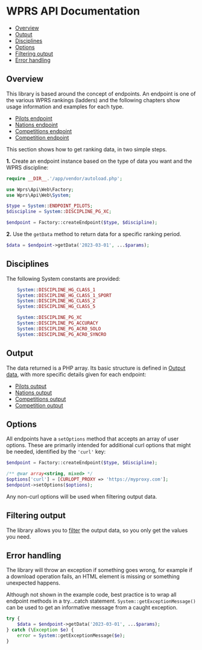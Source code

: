 # WPRS API Documentation

* [Overview](#overview)
* [Output](#output)
* [Disciplines](#disciplines)
* [Options](#options)
* [Filtering output](#filtering-output)
* [Error handling](#error-handling)

## Overview

This library is based around the concept of endpoints. An endpoint is one of the various WPRS
rankings (ladders) and the following chapters show usage information and examples for each type.

* [Pilots endpoint](pilots.md)
* [Nations endpoint](nations.md)
* [Competitions endpoint](competitions.md)
* [Competition endpoint](competition.md)

This section shows how to get ranking data, in two simple steps.

**1.** Create an endpoint instance based on the type of data you want and the WPRS discipline:

 ```php
require __DIR__.'/app/vendor/autoload.php';

use Wprs\Api\Web\Factory;
use Wprs\Api\Web\System;

$type = System::ENDPOINT_PILOTS;
$discipline = System::DISCIPLINE_PG_XC;

$endpoint = Factory::createEndpoint($type, $discipline);
```

**2.** Use the `getData` method to return data for a specific ranking period.
```php
$data = $endpoint->getData('2023-03-01', ...$params);
```

## Disciplines

The following System constants are provided:

```php
    System::DISCIPLINE_HG_CLASS_1
    System::DISCIPLINE_HG_CLASS_1_SPORT
    System::DISCIPLINE_HG_CLASS_2
    System::DISCIPLINE_HG_CLASS_5

    System::DISCIPLINE_PG_XC
    System::DISCIPLINE_PG_ACCURACY
    System::DISCIPLINE_PG_ACRO_SOLO
    System::DISCIPLINE_PG_ACRO_SYNCRO
```

## Output
The data returned is a PHP array. Its basic structure is defined in [Output data](output.md),
with more specific details given for each endpoint:

* [Pilots output](pilots.md#output)
* [Nations output](nations.md#output)
* [Competitions output](competitions.md#output)
* [Competition output](competition.md#output)

## Options

All endpoints have a `setOptions` method that accepts an array of user options. These are primarily
intended for additional curl options that might be needed, identified by the `'curl'` key:

```php
$endpoint = Factory::createEndpoint($type, $discipline);

/** @var array<string, mixed> */
$options['curl'] = [CURLOPT_PROXY => 'https://myproxy.com'];
$endpoint->setOptions($options);
```

Any non-curl options will be used when filtering output data.

## Filtering output

The library allows you to [filter](filter.md) the output data, so you only get the values you need.

## Error handling

The library will throw an exception if something goes wrong, for example if a download operation
fails, an HTML element is missing or something unexpected happens.

Although not shown in the example code, best practice is to wrap all endpoint methods in a
try...catch statement. `System::getExceptionMessage()` can be used to get an informative message
from a caught exception.

```php
try {
    $data = $endpoint->getData('2023-03-01', ...$params);
} catch (\Exception $e) {
    error = System::getExceptionMessage($e);
}
```
